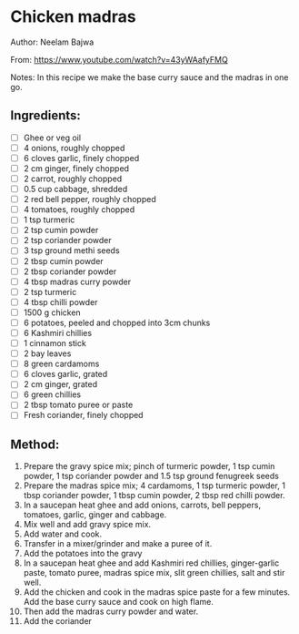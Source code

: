 # Chicken madras

Author: Neelam Bajwa

From: https://www.youtube.com/watch?v=43yWAafyFMQ

Notes: In this recipe we make the base curry sauce and the madras in one go.

## Ingredients:
- [ ] Ghee or veg oil
- [ ] 4 onions, roughly chopped
- [ ] 6 cloves garlic, finely chopped
- [ ] 2 cm ginger, finely chopped
- [ ] 2 carrot, roughly chopped
- [ ] 0.5 cup cabbage, shredded
- [ ] 2 red bell pepper, roughly chopped
- [ ] 4 tomatoes, roughly chopped
- [ ] 1 tsp turmeric
- [ ] 2 tsp cumin powder
- [ ] 2 tsp coriander powder
- [ ] 3 tsp ground methi seeds
- [ ] 2 tbsp cumin powder
- [ ] 2 tbsp coriander powder
- [ ] 4 tbsp madras curry powder
- [ ] 2 tsp turmeric
- [ ] 4 tbsp chilli powder
- [ ] 1500 g chicken
- [ ] 6 potatoes, peeled and chopped into 3cm chunks
- [ ] 6 Kashmiri chillies
- [ ] 1 cinnamon stick
- [ ] 2 bay leaves
- [ ] 8 green cardamoms
- [ ] 6 cloves garlic, grated
- [ ] 2 cm ginger, grated
- [ ] 6 green chillies
- [ ] 2 tbsp tomato puree or paste
- [ ] Fresh coriander, finely chopped

## Method:
1. Prepare the gravy spice mix; pinch of turmeric powder, 1 tsp cumin powder, 1 tsp coriander powder and 1.5 tsp ground fenugreek seeds
2. Prepare the madras spice mix; 4 cardamoms, 1 tsp turmeric powder, 1 tbsp coriander powder, 1 tbsp cumin powder, 2 tbsp red chilli powder.
3. In a saucepan heat ghee and add onions, carrots, bell peppers, tomatoes, garlic, ginger and cabbage.
4. Mix well and add gravy spice mix.
5. Add water and cook.
6. Transfer in a mixer/grinder and make a puree of it.
7. Add the potatoes into the gravy
8. In a saucepan heat ghee and add Kashmiri red chillies, ginger-garlic paste, tomato puree, madras spice mix, slit green chillies, salt and stir well.
9. Add the chicken and cook in the madras spice paste for a few minutes. Add the base curry sauce and cook on high flame.
10. Then add the madras curry powder and water.
11. Add the coriander
